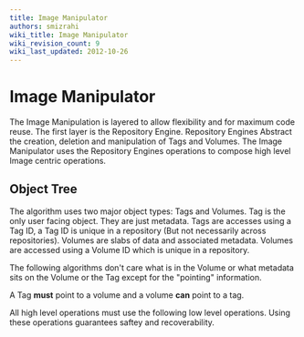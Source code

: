```yaml
---
title: Image Manipulator
authors: smizrahi
wiki_title: Image Manipulator
wiki_revision_count: 9
wiki_last_updated: 2012-10-26
---
```


# Image Manipulator

The Image Manipulation is layered to allow flexibility and for maximum code reuse. The first layer is the Repository Engine. Repository Engines Abstract the creation, deletion and manipulation of Tags and Volumes. The Image Manipulator uses the Repository Engines operations to compose high level Image centric operations.

## Object Tree

The algorithm uses two major object types: Tags and Volumes. Tag is the only user facing object. They are just metadata. Tags are accesses using a Tag ID, a Tag ID is unique in a repository (But not necessarily across repositories). Volumes are slabs of data and associated metadata. Volumes are accessed using a Volume ID which is unique in a repository.

The following algorithms don't care what is in the Volume or what metadata sits on the Volume or the Tag except for the "pointing" information.

A Tag **must** point to a volume and a volume **can** point to a tag.

All high level operations must use the following low level operations. Using these operations guarantees saftey and recoverability.
